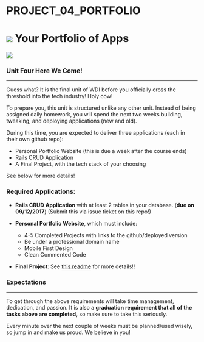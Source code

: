 # PROJECT_04_PORTFOLIO

# ![](https://ga-dash.s3.amazonaws.com/production/assets/logo-9f88ae6c9c3871690e33280fcf557f33.png) Your Portfolio of Apps

![](./readme-assets/graduate.jpg)

### Unit Four Here We Come!

---

Guess what? It is the final unit of WDI before you officially cross the threshold into the tech industry! Holy cow!

To prepare you, this unit is structured unlike any other unit. Instead of being assigned daily homework, you will spend the next two weeks building, tweaking, and deploying applications (new and old).

During this time, you are expected to deliver three applications (each in their own github repo):
  * Personal Portfolio Website (this is due a week after the course ends)
  * Rails CRUD Application
  * A Final Project, with the tech stack of your choosing

See below for more details!

### Required Applications:

- **Rails CRUD Application** with at least 2 tables in your database. (**due on 09/12/2017**) (Submit this via issue ticket on this repo!)

- **Personal Portfolio Website**, which must include:
  * 4-5 Completed Projects with links to the github/deployed version
  * Be under a professional domain name
  * Mobile First Design
  * Clean Commented Code

- **Final Project**: See [this readme](./final-project.md) for more details!!

### Expectations
---
To get through the above requirements will take time management, dedication, and passion. It is also a **graduation requirement that all of the tasks above are completed,** so make sure to take this seriously.

Every minute over the next couple of weeks must be planned/used wisely, so jump in and make us proud. We believe in you!
